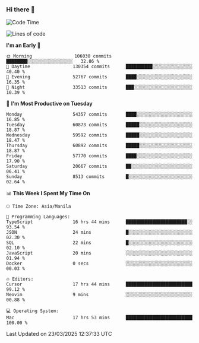 ### Hi there 👋

<!--START_SECTION:waka-->
![Code Time](http://img.shields.io/badge/Code%20Time-5%2C952%20hrs%2015%20mins-blue)

![Lines of code](https://img.shields.io/badge/From%20Hello%20World%20I%27ve%20Written-122.2%20million%20lines%20of%20code-blue)

**I'm an Early 🐤** 

```text
🌞 Morning                106030 commits      ████████░░░░░░░░░░░░░░░░░   32.86 % 
🌆 Daytime                130354 commits      ██████████░░░░░░░░░░░░░░░   40.40 % 
🌃 Evening                52767 commits       ████░░░░░░░░░░░░░░░░░░░░░   16.35 % 
🌙 Night                  33513 commits       ███░░░░░░░░░░░░░░░░░░░░░░   10.39 % 
```
📅 **I'm Most Productive on Tuesday** 

```text
Monday                   54357 commits       ████░░░░░░░░░░░░░░░░░░░░░   16.85 % 
Tuesday                  60873 commits       █████░░░░░░░░░░░░░░░░░░░░   18.87 % 
Wednesday                59592 commits       █████░░░░░░░░░░░░░░░░░░░░   18.47 % 
Thursday                 60892 commits       █████░░░░░░░░░░░░░░░░░░░░   18.87 % 
Friday                   57770 commits       ████░░░░░░░░░░░░░░░░░░░░░   17.90 % 
Saturday                 20667 commits       ██░░░░░░░░░░░░░░░░░░░░░░░   06.41 % 
Sunday                   8513 commits        █░░░░░░░░░░░░░░░░░░░░░░░░   02.64 % 
```


📊 **This Week I Spent My Time On** 

```text
🕑︎ Time Zone: Asia/Manila

💬 Programming Languages: 
TypeScript               16 hrs 44 mins      ███████████████████████░░   93.54 % 
JSON                     24 mins             █░░░░░░░░░░░░░░░░░░░░░░░░   02.30 % 
SQL                      22 mins             █░░░░░░░░░░░░░░░░░░░░░░░░   02.10 % 
JavaScript               20 mins             ░░░░░░░░░░░░░░░░░░░░░░░░░   01.94 % 
Docker                   0 secs              ░░░░░░░░░░░░░░░░░░░░░░░░░   00.03 % 

🔥 Editors: 
Cursor                   17 hrs 44 mins      █████████████████████████   99.12 % 
Neovim                   9 mins              ░░░░░░░░░░░░░░░░░░░░░░░░░   00.88 % 

💻 Operating System: 
Mac                      17 hrs 53 mins      █████████████████████████   100.00 % 
```


 Last Updated on 23/03/2025 12:37:33 UTC
<!--END_SECTION:waka-->


<!--
**rad182/rad182** is a ✨ _special_ ✨ repository because its `README.md` (this file) appears on your GitHub profile.

Here are some ideas to get you started:

- 🔭 I’m currently working on ...
- 🌱 I’m currently learning ...
- 👯 I’m looking to collaborate on ...
- 🤔 I’m looking for help with ...
- 💬 Ask me about ...
- 📫 How to reach me: ...
- 😄 Pronouns: ...
- ⚡ Fun fact: ...
-->
